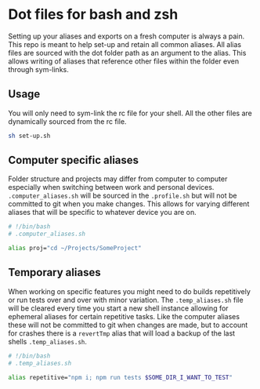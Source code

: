 # Dot files for bash and zsh

Setting up your aliases and exports on a fresh computer is always a pain. This repo is meant to help set-up and retain all common aliases. All alias files are sourced with the dot folder path as an argument to the alias. This allows writing of aliases that reference other files within the folder even through sym-links.

## Usage

You will only need to sym-link the rc file for your shell. All the other files are dynamically sourced from the rc file.

```bash
sh set-up.sh
```

## Computer specific aliases

Folder structure and projects may differ from computer to computer especially when switching between work and personal devices. `.computer_aliases.sh` will be sourced in the `.profile.sh` but will not be committed to git when you make changes. This allows for varying different aliases that will be specific to whatever device you are on.

```bash
# !/bin/bash
# .computer_aliases.sh

alias proj="cd ~/Projects/SomeProject"
```

## Temporary aliases

When working on specific features you might need to do builds repetitively or run tests over and over with minor variation. The `.temp_aliases.sh` file will be cleared every time you start a new shell instance allowing for ephemeral aliases for certain repetitive tasks. Like the computer aliases these will not be committed to git when changes are made, but to account for crashes there is a `revertTmp` alias that will load a backup of the last shells `.temp_aliases.sh`.

```bash
# !/bin/bash
# .temp_aliases.sh

alias repetitive="npm i; npm run tests $SOME_DIR_I_WANT_TO_TEST"
```
